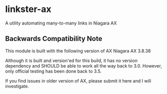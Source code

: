 # linkster-ax
A utility automating many-to-many links in Niagara AX

## Backwards Compatibility Note
This module is built with the following version of AX
  Niagara AX 3.8.38

Although it is built and version'ed for this build, it has no version dependency
and SHOULD be able to work all the way back to 3.0.  However, only official testing
has been done back to 3.5.  

If you find issues in older version of AX, please submit it here and I will 
investigate.

